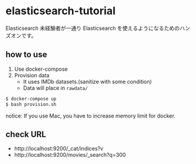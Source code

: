 # elasticsearch-tutorial

Elasticsearch 未経験者が一通り Elasticsearch を使えるようになるためのハンズオンです。

## how to use

1. Use docker-compose
2. Provision data
   - It uses IMDb datasets.(sanitize with some condition)
   - Data will place in `rawdata/`

```sh
$ docker-compose up
$ bash provision.sh
```

notice: If you use Mac, you have to increase memory limit for docker.

## check URL

- http://localhost:9200/\_cat/indices?v
- http://localhost:9200/movies/\_search?q=300
